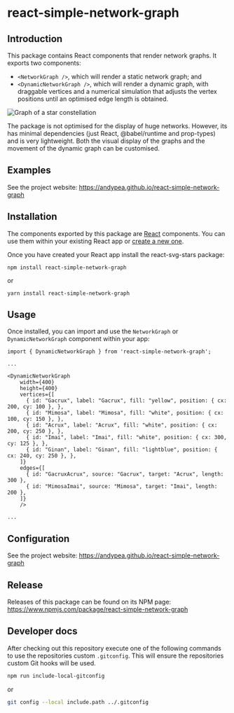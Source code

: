 # react-simple-network-graph

## Introduction

This package contains React components that render network graphs.
It exports two components:

- `<NetworkGraph />`, which will render a static network graph; and
- `<DynamicNetworkGraph />`, which will render a dynamic graph, with draggable vertices and a numerical simulation that adjusts the vertex positions until an optimised edge length is obtained.

![Graph of a star constellation](https://raw.github.com/andypea/react-simple-network-graph/master/public/mahutonga.png?sanitize=true)

The package is not optimised for the display of huge networks.
However, its has minimal dependencies (just React, @babel/runtime and prop-types) and is very lightweight.
Both the visual display of the graphs and the movement of the dynamic graph can be customised.

## Examples

See the project website: <https://andypea.github.io/react-simple-network-graph>

## Installation

The components exported by this package are [React](https://react.dev/) components.
You can use them within your existing React app or [create a new one](https://react.dev/learn/start-a-new-react-project).

Once you have created your React app install the react-svg-stars package:

```
npm install react-simple-network-graph
```

or

```
yarn install react-simple-network-graph
```

## Usage

Once installed, you can import and use the `NetworkGraph` or `DynamicNetworkGraph` component within your app:

```
import { DynamicNetworkGraph } from 'react-simple-network-graph';

...

<DynamicNetworkGraph
    width={400}
    height={400}
    vertices={[
      { id: "Gacrux", label: "Gacrux", fill: "yellow", position: { cx: 200, cy: 100 }, },
      { id: "Mimosa", label: "Mimosa", fill: "white", position: { cx: 100, cy: 150 }, },
      { id: "Acrux", label: "Acrux", fill: "white", position: { cx: 200, cy: 250 }, },
      { id: "Imai", label: "Imai", fill: "white", position: { cx: 300, cy: 125 }, },
      { id: "Ginan", label: "Ginan", fill: "lightblue", position: { cx: 240, cy: 250 }, },
    ]}
    edges={[
      { id: "GacruxAcrux", source: "Gacrux", target: "Acrux", length: 300 },
      { id: "MimosaImai", source: "Mimosa", target: "Imai", length: 200 },
    ]}
    />

...
```

## Configuration

See the project website: <https://andypea.github.io/react-simple-network-graph>

## Release

Releases of this package can be found on its NPM page: <https://www.npmjs.com/package/react-simple-network-graph>

## Developer docs

After checking out this repository execute one of the following commands to use the repositories custom `.gitconfig`.
This will ensure the repositories custom Git hooks will be used.

```sh
npm run include-local-gitconfig
```

or

```sh
git config --local include.path ../.gitconfig
```
